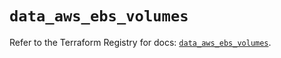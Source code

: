 # `data_aws_ebs_volumes`

Refer to the Terraform Registry for docs: [`data_aws_ebs_volumes`](https://registry.terraform.io/providers/hashicorp/aws/4.67.0/docs/data-sources/ebs_volumes).
